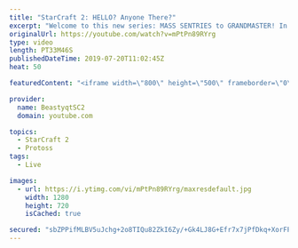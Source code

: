 ```yaml
---
title: "StarCraft 2: HELLO? Anyone There?"
excerpt: "Welcome to this new series: MASS SENTRIES to GRANDMASTER! In this series, we will see how far I can get by playing ONLY Sentries on the ladder in ALL Protoss matchups!  This set of games in this series ends with a great turn of events - my opponent thinks I'm actually AlphaStar!   Feel free to let me"
originalUrl: https://youtube.com/watch?v=mPtPn89RYrg
type: video
length: PT33M46S
publishedDateTime: 2019-07-20T11:02:45Z
heat: 50

featuredContent: "<iframe width=\"800\" height=\"500\" frameborder=\"0\" src=\"https://www.youtube.com/embed/mPtPn89RYrg\" allow=\"accelerometer; autoplay; encrypted-media; gyroscope; picture-in-picture\" allowfullscreen></iframe>"

provider:
  name: BeastyqtSC2
  domain: youtube.com

topics:
  - StarCraft 2
  - Protoss
tags:
  - Live

images:
  - url: https://i.ytimg.com/vi/mPtPn89RYrg/maxresdefault.jpg
    width: 1280
    height: 720
    isCached: true

secured: "sbZPPifMLBV5uJchg+2o8TIQu82ZkI6Zy/+Gk4LJ8G+Efr7x7jPfDkq+XorFP0LItBGwTR+ZOBn22cNUjgzL8NMHn3dfS+cy2gY5gJpodpYX7X9YG/gcnrn3pwOtSgttGtfzGDfKl9PkVD+8VYktLNjqfvqOK393HDV42Swihs2OEwOeGbWZh3asWfajl2vgkE5ue1A1f77CCEcSVWfOq+gHPHQeEeaq9C4INYqXkYBdwTh7WjEsODsMuJ8r4xW2Et6qir7U1iS+rnYx7RGMaAgWEhE8w03jZmfJ5uNSATu8wRoO/uKk7eRWykKXpB+XOdGue9xHRk3zTKVJD8/nZxTc/eXKNkBRRP9ifs/GDY4F1MJQbFUyniWTSzVhjezBiPxoSde7Hr62DbuZwX3eL+kVj5ZfyKfSNEYUlnPVVP4=;BSxjNPRSt+TgSD/yxfvRig=="
---
```


